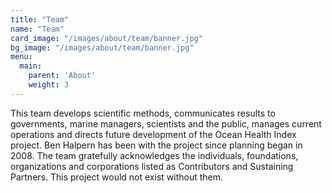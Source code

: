 ```yaml
---
title: "Team"
name: "Team"
card_image: "/images/about/team/banner.jpg"
bg_image: "/images/about/team/banner.jpg"
menu:
  main:
    parent: 'About'
    weight: 3
---
```

This team develops scientific methods, communicates results to governments, marine managers, scientists and the public, manages current operations and directs future development of the Ocean Health Index project.  Ben Halpern has been with the project since planning began in 2008.  The team gratefully acknowledges the individuals, foundations, organizations and corporations listed as Contributors and Sustaining Partners. This project would not exist without them.  
